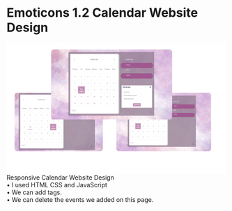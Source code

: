 # Emoticons 1.2 Calendar Website Design


<img src="image.png" align="right" width="600" height="300">
Responsive Calendar Website Design 
<br>
• I used HTML CSS and JavaScript
<br>
• We can add tags.
<br>
• We can delete the events we added on this page.

